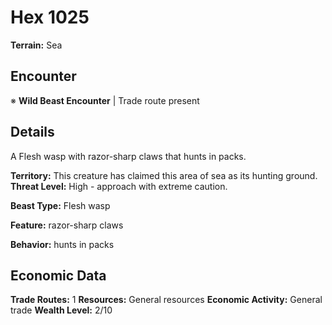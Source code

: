# Hex 1025

**Terrain:** Sea

## Encounter
※ **Wild Beast Encounter** | Trade route present

## Details
A Flesh wasp with razor-sharp claws that hunts in packs.

**Territory:** This creature has claimed this area of sea as its hunting ground.
**Threat Level:** High - approach with extreme caution.

**Beast Type:** Flesh wasp

**Feature:** razor-sharp claws

**Behavior:** hunts in packs

## Economic Data
**Trade Routes:** 1
**Resources:** General resources
**Economic Activity:** General trade
**Wealth Level:** 2/10
